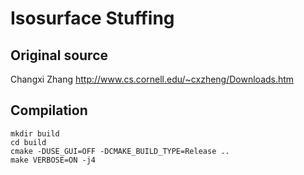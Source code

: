 # Isosurface Stuffing

## Original source

Changxi Zhang
http://www.cs.cornell.edu/~cxzheng/Downloads.htm

## Compilation

    mkdir build
    cd build
    cmake -DUSE_GUI=OFF -DCMAKE_BUILD_TYPE=Release ..
    make VERBOSE=ON -j4
